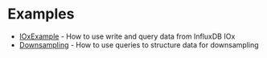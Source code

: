 # Examples

- [IOxExample](IOx/iox.go) - How to use write and query data from InfluxDB IOx
- [Downsampling](Downsampling/downsampling.go) - How to use queries to structure data for downsampling
